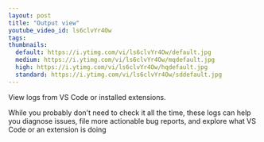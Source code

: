 ```yaml
---
layout: post
title: "Output view"
youtube_video_id: ls6clvYr4Ow
tags:
thumbnails:
  default: https://i.ytimg.com/vi/ls6clvYr4Ow/default.jpg
  medium: https://i.ytimg.com/vi/ls6clvYr4Ow/mqdefault.jpg
  high: https://i.ytimg.com/vi/ls6clvYr4Ow/hqdefault.jpg
  standard: https://i.ytimg.com/vi/ls6clvYr4Ow/sddefault.jpg
---
```


View logs from VS Code or installed extensions.

While you probably don't need to check it all the time, these logs can help you diagnose issues, file more actionable bug reports, and explore what VS Code or an extension is doing
